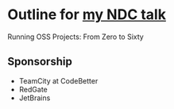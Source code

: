 Outline for [my NDC talk](http://ndcoslo.oktaset.com/t-8116)
========

Running OSS Projects: From Zero to Sixty

## Sponsorship
- TeamCity at CodeBetter
- RedGate
- JetBrains
